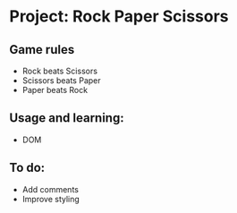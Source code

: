 # Project: Rock Paper Scissors

## Game rules
* Rock beats Scissors
* Scissors beats Paper
* Paper beats Rock

## Usage and learning: 
* DOM

## To do:
* Add comments
* Improve styling
